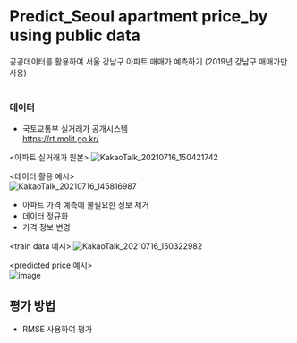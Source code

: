 # Predict_Seoul apartment price_by using public data
공공데이터를 활용하여 서울 강남구 아파트 매매가 예측하기 (2019년 강남구 매매가만 사용)
<br>
<br>

### 데이터
- 국토교통부 실거래가 공개시스템
<br> https://rt.molit.go.kr/

<아파트 실거래가 원본>
![KakaoTalk_20210716_150421742](https://user-images.githubusercontent.com/59918820/125900077-784e49ef-bebc-45d8-93e9-5aa42445a157.png)

<데이터 활용 예시><br>
![KakaoTalk_20210716_145816987](https://user-images.githubusercontent.com/59918820/125899467-fc2cc29d-c2a3-4a1e-859a-24b202cf74f2.png)

- 아파트 가격 예측에 불필요한 정보 제거
- 데이터 정규화
- 가격 정보 변경

<train data 예시>
![KakaoTalk_20210716_150322982](https://user-images.githubusercontent.com/59918820/125900101-660d2b15-dcc6-4d12-9972-03a3a4fb14c8.png)

<predicted price 예시><br>
![image](https://user-images.githubusercontent.com/59918820/125900236-547ae9d5-1c14-4026-b07f-b1d8425d6a0b.png)

## 평가 방법
- RMSE 사용하여 평가
